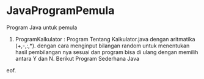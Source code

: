 # JavaProgramPemula
Program Java untuk pemula 

1. ProgramKalkulator : Program Tentang Kalkulator.java dengan aritmatika (+,-,:,*). dengan cara menginput bilangan random untuk menentukan hasil pembilangan nya sesuai dan program bisa di ulang dengan memilih antara Y dan N. Berikut Program Sederhana Java

eof.

